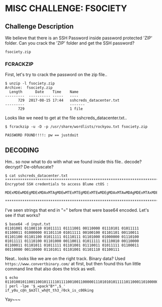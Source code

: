 # MISC CHALLENGE: FS0CIETY

## Challenge Description
We believe that there is an SSH Password inside password protected 'ZIP' folder.
Can you crack the 'ZIP' folder and get the SSH password? 

```
fsociety.zip
```

### FCRACKZIP
First, let's try to crack the password on the zip file..

```
$ unzip -l fsociety.zip 
Archive:  fsociety.zip
  Length      Date    Time    Name
---------  ---------- -----   ----
      729  2017-08-15 17:44   sshcreds_datacenter.txt
---------                     -------
      729                     1 file
```

Looks like we need to get at the file sshcreds_datacenter.txt..

```
$ fcrackzip -u -D -p /usr/share/wordlists/rockyou.txt fsociety.zip 

PASSWORD FOUND!!!!: pw == justdoit
```

## DECODING

Hm.. so now what to do with what we found inside this file.. decode? decrypt?
De-obfuscate?

```
$ cat sshcreds_datacenter.txt
*****************************************************************************************
Encrypted SSH credentials to access Blume ctOS : 

MDExMDEwMDEgMDExMDAxMTAgMDEwMTExMTEgMDExMTEwMDEgMDAxMTAwMDAgMDExMTAxMDEgMDEwMTExMTEgMDExMDAwMTEgMDEwMDAwMDAgMDExMDExMTAgMDEwMTExMTEgMDAxMDAxMDAgMDExMDExMDEgMDAxMTAwMTEgMDExMDExMDAgMDExMDExMDAgMDEwMTExMTEgMDExMTAxMTEgMDExMDEwMDAgMDEwMDAwMDAgMDExMTAxMDAgMDEwMTExMTEgMDExMTAxMDAgMDExMDEwMDAgMDAxMTAwMTEgMDEwMTExMTEgMDExMTAwMTAgMDAxMTAwMDAgMDExMDAwMTEgMDExMDEwMTEgMDEwMTExMTEgMDExMDEwMDEgMDExMTAwMTEgMDEwMTExMTEgMDExMDAwMTEgMDAxMTAwMDAgMDAxMTAwMDAgMDExMDEwMTEgMDExMDEwMDEgMDExMDExMTAgMDExMDAxMTE=

*****************************************************************************************
```

I've seen strings that end in "=" before that were base64 encoded. Let's see if
that works?

```
$ base64 -d input.txt 
01101001 01100110 01011111 01111001 00110000 01110101 01011111 01100011 01000000 01101110 01011111 00100100 01101101 00110011 01101100 01101100 01011111 01110111 01101000 01000000 01110100 01011111 01110100 01101000 00110011 01011111 01110010 00110000 01100011 01101011 01011111 01101001 01110011 01011111 01100011 00110000 00110000 01101011 01101001 01101110 01100111
```

Neat.. looks like we are on the right track. Binary data? Used `https://www.convertbinary.com/` at first, but then found this fun little command line that also
does the trick as well.

```
$ echo 0110100101100110010111110111100100110000011101010101111101100011010000000110111001011111001001000110110100110011011011000110110001011111011101110110100001000000011101000101111101110100011010000011001101011111011100100011000001100011011010110101111101101001011100110101111101100011001100000011000001101011011010010110111001100111 | perl -lpe '$_=pack"B*",$_'
if_y0u_c@n_$m3ll_wh@t_th3_r0ck_is_c00king
```

Yay~~~

